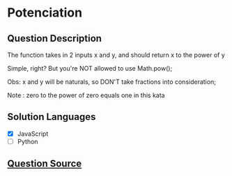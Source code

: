 # Potenciation

## Question Description

The function takes in 2 inputs x and y, and should return x to the power of y

Simple, right? But you're NOT allowed to use Math.pow();

Obs: x and y will be naturals, so DON'T take fractions into consideration;

Note : zero to the power of zero equals one in this kata

## Solution Languages

- [x] JavaScript
- [ ] Python

## [Question Source](https://www.codewars.com/kata/59fc72fe235f93838b002235/train/javascript)
